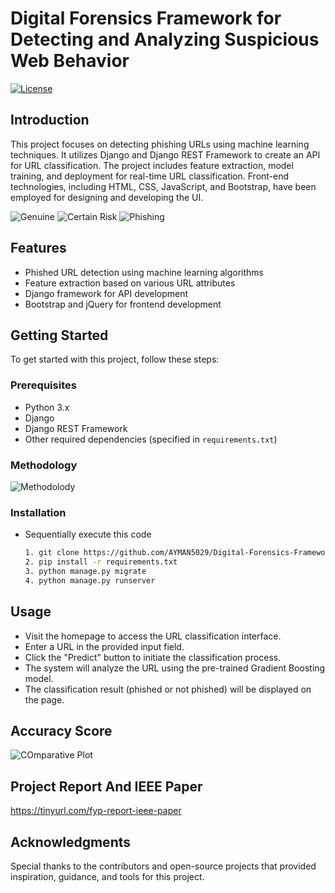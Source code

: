 # Digital Forensics Framework for Detecting and Analyzing Suspicious Web Behavior


[![License](https://img.shields.io/badge/license-MIT-blue.svg)](LICENSE)

## Introduction
This project focuses on detecting phishing URLs using machine learning techniques. It utilizes Django and Django REST Framework to create an API for URL classification. The project includes feature extraction, model training, and deployment for real-time URL classification. Front-end technologies, including HTML, CSS, JavaScript, and Bootstrap, have been employed for designing and developing the UI.

![Genuine](https://github.com/user-attachments/assets/c0a075bf-eab2-455c-a407-bbfca8cbc021)
![Certain Risk](https://github.com/user-attachments/assets/21bcd7dc-1278-404b-8eca-c84bf54e6ba3)
![Phishing](https://github.com/user-attachments/assets/d0c66f22-0305-417d-93f8-bbb11cd6b2e2)

## Features

- Phished URL detection using machine learning algorithms
- Feature extraction based on various URL attributes
- Django framework for API development
- Bootstrap and jQuery for frontend development

## Getting Started

To get started with this project, follow these steps:

### Prerequisites

- Python 3.x
- Django
- Django REST Framework
- Other required dependencies (specified in `requirements.txt`)

### Methodology
![Methodolody](https://github.com/user-attachments/assets/886425b3-52c9-4618-9cf3-e412b888a2e0)

### Installation

- Sequentially execute this code  

   ```bash
  1. git clone https://github.com/AYMAN5029/Digital-Forensics-Framework-for-Detecting-and-Analyzing-Suspicious-Web-Behavior.git
  2. pip install -r requirements.txt
  3. python manage.py migrate
  4. python manage.py runserver
  ```
## Usage
- Visit the homepage to access the URL classification interface.
- Enter a URL in the provided input field.
- Click the "Predict" button to initiate the classification process.
- The system will analyze the URL using the pre-trained Gradient Boosting model.
- The classification result (phished or not phished) will be displayed on the page.

## Accuracy Score
![COmparative Plot](https://github.com/user-attachments/assets/50c7356d-248c-40d4-bd60-a2565f04083a)

## Project Report And IEEE Paper

https://tinyurl.com/fyp-report-ieee-paper

## Acknowledgments
Special thanks to the contributors and open-source projects that provided inspiration, guidance, and tools for this project.
